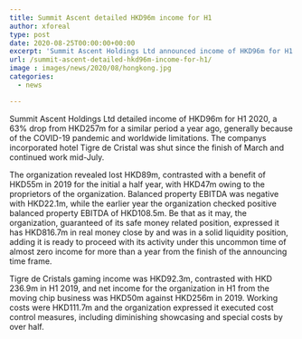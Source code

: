 ```yaml
---
title: Summit Ascent detailed HKD96m income for H1
author: xforeal 
type: post
date: 2020-08-25T00:00:00+00:00
excerpt: 'Summit Ascent Holdings Ltd announced income of HKD96m for H1 2020, a 63&amp;percnt; drop from HKD257m for a similar period a year ago, generally because of the COVID-19 pandemic and worldwide restrictions '
url: /summit-ascent-detailed-hkd96m-income-for-h1/
image : images/news/2020/08/hongkong.jpg
categories:
  - news

---
```

Summit Ascent Holdings Ltd detailed income of HKD96m for H1 2020, a 63&percnt; drop from HKD257m for a similar period a year ago, generally because of the COVID-19 pandemic and worldwide limitations. The companys incorporated hotel Tigre de Cristal was shut since the finish of March and continued work mid-July. 

The organization revealed lost HKD89m, contrasted with a benefit of HKD55m in 2019 for the initial a half year, with HKD47m owing to the proprietors of the organization. Balanced property EBITDA was negative with HKD22.1m, while the earlier year the organization checked positive balanced property EBITDA of HKD108.5m. Be that as it may, the organization, guaranteed of its safe money related position, expressed it has HKD816.7m in real money close by and was in a solid liquidity position, adding it is ready to proceed with its activity under this uncommon time of almost zero income for more than a year from the finish of the announcing time frame. 

Tigre de Cristals gaming income was HKD92.3m, contrasted with HKD 236.9m in H1 2019, and net income for the organization in H1 from the moving chip business was HKD50m against HKD256m in 2019. Working costs were HKD111.7m and the organization expressed it executed cost control measures, including diminishing showcasing and special costs by over half.